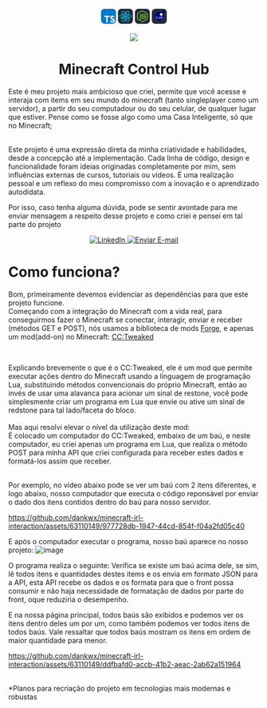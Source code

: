 <p align="center">
   <img src="https://github.com/tandpfun/skill-icons/raw/main/icons/TypeScript.svg" width="30">
  <img src="https://github.com/tandpfun/skill-icons/raw/main/icons/React-Dark.svg" width="30">
  <img src="https://github.com/tandpfun/skill-icons/raw/main/icons/NodeJS-Dark.svg" width="30">
  <img src="https://github.com/tandpfun/skill-icons/raw/main/icons/Lua-Dark.svg" width="30">
  
</p>
<div align="center">
   <img align="center" src="https://static.wikia.nocookie.net/minecraft/images/f/fe/GrassNew.png/revision/latest/scale-to-width-down/250?cb=20190903234415"> 
<h1 align="center">Minecraft Control Hub</h1>
</div>


Este é meu projeto mais ambicioso que criei, permite que você acesse e interaja com items em seu mundo do minecraft (tanto singleplayer como um servidor), a partir do seu computadour ou do seu celular,
de qualquer lugar que estiver. Pense como se fosse algo como uma Casa Inteligente, só que no Minecraft;
</br>
</br>

Este projeto é uma expressão direta da minha criatividade e habilidades, desde a concepção até a implementação. Cada linha de código, design e funcionalidade foram ideias originadas completamente por mim, sem influências externas de cursos, tutoriais ou vídeos. É uma realização pessoal e um reflexo do meu compromisso com a inovação e o aprendizado autodidata.

Por isso, caso tenha alguma dúvida, pode se sentir avontade para me enviar mensagem a respeito desse projeto e como criei e pensei em tal parte do projeto</br>
<p align="center">
   <a href="https://br.linkedin.com/in/daniel-kondlatsch" target="_blank">
      <img src="https://img.shields.io/badge/linkedin-%230077B5.svg?style=for-the-badge&logo=linkedin&logoColor=white" alt="LinkedIn">
   </a>
   <a href="mailto:danielpettres@gmail.com">
      <img src="https://img.shields.io/badge/Gmail-D14836?style=for-the-badge&logo=gmail&logoColor=white" alt="Enviar E-mail">
   </a>
</p>
</p>

<h1>Como funciona?</h1>
<p>Bom, primeiramente devemos evidenciar as dependências para que este projeto funcione.
</br>
Começando com a integração do Minecraft com a vida real, para conseguirmos fazer o Minecraft se conectar, interagir, enviar e receber (métodos GET e POST), nós usamos a biblioteca de mods 
<a href="https://files.minecraftforge.net/net/minecraftforge/forge/" target="_blank">Forge</a>, e apenas um mod(add-on) no Minecraft:
<a href="https://tweaked.cc/" target="_blank">CC:Tweaked </a>
</p>
</br>
<p>
   Explicando brevemente o que é o CC:Tweaked, ele é um mod que permite executar ações dentro do Minecraft usando a linguagem de programação Lua, substituindo métodos convencionais do próprio Minecraft, então ao invés de usar uma alavanca para acionar um sinal de restone, você pode simplesmente criar um programa em Lua que envie ou ative um sinal de redstone para tal lado/faceta do bloco.
</br>
</br>
Mas aqui resolvi elevar o nível da utilização deste mod: </br>
É colocado um computador do CC:Tweaked, embaixo de um baú, e neste computador, eu criei apenas um programa em Lua, que realiza o método POST para minha API que criei configurada para receber estes dados e formatá-los assim que receber.</br>
</br>

Por exemplo, no vídeo abaixo pode se ver um baú com 2 itens diferentes, e logo abaixo, nosso computador que executa o código reponsável por enviar
o dado dos itens contidos dentro do baú para nosso servidor.
</br>









https://github.com/dankwx/minecraft-irl-interaction/assets/63110149/977728db-1947-44cd-854f-f04a2fd05c40



E após o computador executar o programa, nosso baú aparece no nosso projeto:
![image](https://github.com/dankwx/minecraft-irl-interaction/assets/63110149/6ef4c922-c479-4cbc-9532-8c4b531a637e)





O programa realiza o seguinte: Verifica se existe um baú acima dele, se sim, lê todos itens e quantidades destes items e os envia em formato JSON para a API, esta API recebe os dados e os formata para que o front possa consumir e não haja necessidade de formatação de dados por parte do front, oque reduziria o desempenho. </br>


E na nossa página principal, todos baús são exibidos e podemos ver os itens dentro deles um por um, como também podemos ver todos itens de todos baús.
Vale ressaltar que todos baús mostram os itens em ordem de maior quantidade para menor.








https://github.com/dankwx/minecraft-irl-interaction/assets/63110149/ddfbafd0-accb-41b2-aeac-2ab62a151964


</br>
*Planos para recriação do projeto em tecnologias mais modernas e robustas





</p>


